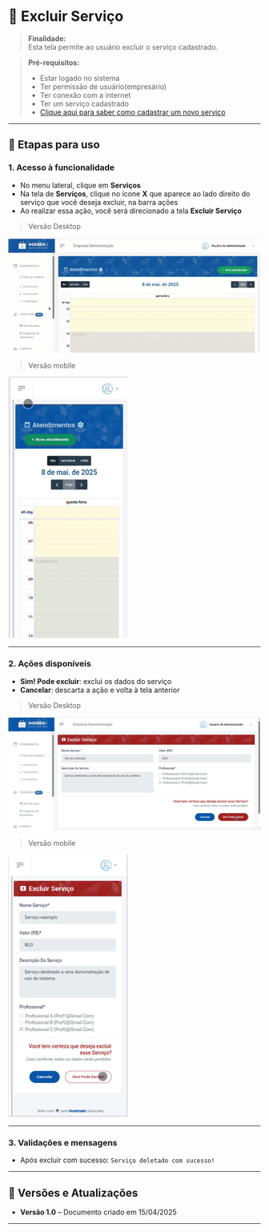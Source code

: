 # 📘 Excluir Serviço

> **Finalidade:**  
> Esta tela permite ao usuário excluir o serviço cadastrado.

> **Pré-requisitos:**    
> - Estar logado no sistema  
> - Ter permissão de usuário(empresário) 
> - Ter conexão com a internet
> - Ter um serviço cadastrado
> - [Clique aqui para saber como cadastrar um novo serviço](../novo_servico/readme.md)

---

## 🧭 Etapas para uso

### 1. Acesso à funcionalidade 
- No menu lateral, clique em **Serviços**
- Na tela de **Serviços**, clique no ícone **X** que aparece ao lado direito do serviço que você deseja excluir, na barra ações
- Ao realizar essa ação, você será direcionado a tela **Excluir Serviço**

> Versão Desktop

![Alt text](img/excluir_servico_parte1_desktop.gif)

> Versão mobile

![Alt text](img/excluir_servico_parte1_mobile.gif)

---

### 2. Ações disponíveis 
- **Sim! Pode excluir**: exclui os dados do serviço 
- **Cancelar**: descarta a ação e volta à tela anterior  


> Versão Desktop

![Alt text](img/excluir_servico_parte2_desktop.png)

> Versão mobile

![Alt text](img/excluir_servico_parte2_mobile.png)

---

### 3. Validações e mensagens
- Após excluir com sucesso: `Serviço deletado com sucesso!`  

---

## 🔄 Versões e Atualizações

- **Versão 1.0** – Documento criado em 15/04/2025

---
